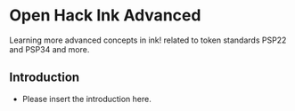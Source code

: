# Open Hack Ink Advanced
Learning more advanced concepts in ink! related to token standards PSP22 and PSP34 and more.

## Introduction

- Please insert the introduction here.
